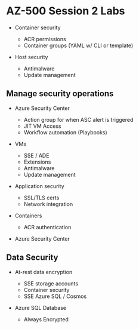 # AZ-500 Session 2 Labs


* Container security
  * ACR permissions
  * Container groups (YAML w/ CLI or template)

* Host security
  - Antimalware
  - Update management

## Manage security operations

* Azure Security Center
  - Action group for when ASC alert is triggered
  - JIT VM Access
  - Workflow automation (Playbooks)


* VMs
  * SSE / ADE
  * Extensions
  * Antimalware
  * Update management

* Application security
    - SSL/TLS certs
    - Network integration

* Containers
  * ACR authentication
* Azure Security Center

## Data Security

* At-rest data encryption
  * SSE storage accounts
  * Container security
  * SSE Azure SQL / Cosmos

* Azure SQL Database
  * Always Encrypted

